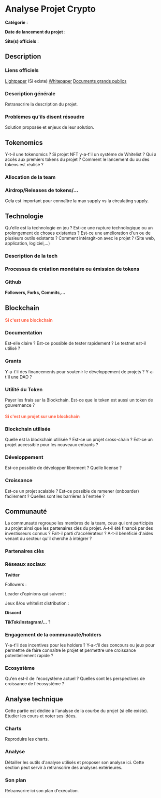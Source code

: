 <!--
@author: GaloisField2718, [@SamKa](@Saam_Ka)
@first_commit: 07/03/2024
@description: Template for analysing crypto projects. FR
-->


#				Analyse Projet Crypto

**Catégorie** : 

**Date de lancement du projet** :

**Site(s) officiels** : 
 
## Description

### Liens officiels

[Lightpaper]() (Si existe)
[Whitepaper]()
[Documents grands publics]()

### Description générale
Retranscrire la description du projet. 


### Problèmes qu'ils disent résoudre
Solution proposée et enjeux de leur solution. 


## Tokenomics

Y-t-il une tokenomics ? Si projet NFT y-a-t'il un système de Whitelist ? Qui a accès aux premiers tokens du projet ? Comment le lancement du ou des tokens est réalisé ?

### Allocation de la team


### Airdrop/Releases de tokens/...
Cela est important pour connaître la max supply vs la circulating supply. 

## Technologie

Qu'elle est la technologie en jeu ? Est-ce une rupture technologique ou un prolongement de choses existantes ? Est-ce une amélioration d'un ou de plusieurs outils existants ? Comment intéragit-on avec le projet ? (Site web, application, logiciel,...) 

### Description de la tech


### Processus de création monétaire ou émission de tokens


### Github

**Followers, Forks, Commits,...**


## Blockchain

<h4 style="color:Tomato;">Si c'est une blockchain</h4>

### Documentation

Est-elle claire ? Est-ce possible de tester rapidement ? Le testnet est-il utilisé ? 

### Grants 

Y-a-t'il des financements pour soutenir le développement de projets ? Y-a-t'il une DAO ? 

### Utilité du Token

Payer les frais sur la Blockchain. Est-ce que le token est aussi un token de gouvernance ? 

<h4 style="color:Tomato;">Si c'est un projet sur une blockchain<h4>

### Blockchain utilisée

Quelle est la blockchain utilisée ? Est-ce un projet cross-chain ? Est-ce un projet accessible pour les nouveaux entrants ? 

### Développement

Est-ce possible de développer librement ? Quelle license ? 

### Croissance 

Est-ce un projet scalable ? Est-ce possible de ramener (onboarder) facilement ? Quelles sont les barrières à l'entrée ? 


## Communauté

La communauté regroupe les membres de la team, ceux qui ont participés au projet ainsi que les partenaires clès du projet. A-t-il été financé par des investisseurs connus ? Fait-il parti d'accélérateur ? A-t-il bénéficié d'aides venant du secteur qu'il cherche à intégrer ?

### Partenaires clès


### Réseaux sociaux 

**Twitter**

Followers :

Leader d'opinions qui suivent : 

Jeux &/ou whitelist distribution : 

**Discord** 

**TikTok/Instagram/...** ?

### Engagement de la communauté/holders

Y-a-t'il des incentives pour les holders ? Y-a-t'il des concours ou jeux pour permettre de faire connaître le projet et permettre une croissance potentiellement rapide ? 


### Ecosystème 

Qu'en est-il de l'ecosystème actuel ? Quelles sont les perspectives de croissance de l'écosystème ? 



## Analyse technique

Cette partie est dédiée à l'analyse de la courbe du projet (si elle existe). Etudier les cours et noter ses idées. 

### Charts

Reproduire les charts.

### Analyse 

Détailler les outils d'analyse utilisés et proposer son analyse ici. 
Cette section peut servir à retranscrire des analyses extérieures.

### Son plan

Retranscrire ici son plan d'exécution.
